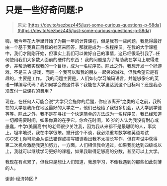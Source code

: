 # 只是一些好奇问题:P

> 原文:[https://dev.to/sezbez445/just-some-curious-questions-p-58da](https://dev.to/sezbez445/just-some-curious-questions-p-58da)

嗨，我今年在大学里开始了为期一年的计算课程，但是我有一些问题，我觉得最好由一个基于我真正目标的社区来回答，那就是成为一名程序员。在我的大学课程中，我们才刚刚开始，但事实上我们可以做好自己的事情，这已经很吸引我了..任何使用我们大多数人面前的硬件的东西！
我的问题是为了帮助我在学习上取得进步，并帮助我实现我的一个目标，成为一名程序员。除此之外，我想开发一个好游戏，不是三 A 游戏，而是一个我可以和我的朋友一起笑的游戏，但我希望它是有趣的，主要是工作。
我的问题主要是，人们如何学习编码语言，并能够像它的英语一样编写代码？我如何学会做这件事？我能在大学里达到这个目标吗？还是我必须支付一些课程的费用？

现在，在任何人可能会说“大学只会拖你的后腿，你应该离开”之类的话之前，我所在的大学是我所在地区最好的大学之一，他们已经给了我很多机会，从大学到学徒等等。除此之外，我不是在寻找一个快速简单的方法成为一名程序员，我已经知道一切都需要时间，如果你真的在乎它，你会花时间，16 岁的人认为我没有耐心或愚蠢，中学(美国高中)的老师很少关注我，因为我从来都不是最聪明的人，事实上，坦率地说，我在中学很笨。撇开这个不谈，我必须重考数学和英语考试(GCSE ),你可能会从语法错误或拼写错误看出我不太擅长写作，但在考试中获得第二次机会激励我更加努力，一方面，人们相信我会通过，如果我能达到四级或以上，我就可以继续学习更好的课程，如果我取得足够高的分数，甚至可以上大学。

我现在有点累了，但我只是想让人们知道，我想学习，不像我遇到的那些如此刻薄的人。

谢谢-经济特区:P